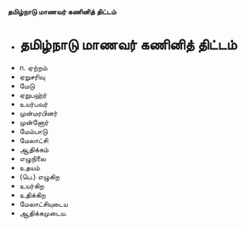**தமிழ்நாடு மாணவர் கணினித் திட்டம்**
- # தமிழ்நாடு மாணவர் கணினித் திட்டம்
- n. ஏற்றம்
- ஏறுசரிவு
- மேடு
- ஏறுபஹ்ர்
- உயர்பவர்
- முன்மரபினர்
- முன்னோர்
- மேம்பாடு
- மேலாட்சி
- ஆதிக்கம்
- எழுநிலை
- உதயம்
- (பெ.) எழுகிற
- உயர்கிற
- உதிக்கிற
- மேலாட்சியுடைய
- ஆதிக்கமுடைய.

